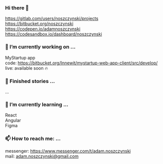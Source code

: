 ### Hi there 👋

https://gitlab.com/users/noszczynski/projects<br/>
https://bitbucket.org/noszczynski<br/>
https://codepen.io/adamnoszczynski<br/>
https://codesandbox.io/dashboard/noszczynski<br/>

### 🔭 I’m currently working on ...

MyStartup app<br/>
code: https://bitbucket.org/Innewit/mystartup-web-app-client/src/develop/<br/>
live: available soon 🔥<br/>



### 🏁 Finished stories ... 

...



### 🌱 I’m currently learning ...

React<br/>
Angular<br/>
Figma<br/>



### 📫 How to reach me: ...

messenger: https://www.messenger.com/t/adam.noszczynski<br/>
mail: adam.noszczynski@gmail.com<br/>



<!--
**noszczynski/noszczynski** is a ✨ _special_ ✨ repository because its `README.md` (this file) appears on your GitHub profile.

Here are some ideas to get you started:

- 🔭 I’m currently working on ...
- 🌱 I’m currently learning ...
- 👯 I’m looking to collaborate on ...
- 🤔 I’m looking for help with ...
- 💬 Ask me about ...
- 📫 How to reach me: ...
- 😄 Pronouns: ...
- ⚡ Fun fact: ...
-->
